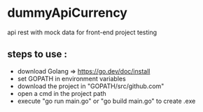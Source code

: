 # dummyApiCurrency
api rest with mock data for front-end project testing

## steps to use :

* download Golang => https://go.dev/doc/install
* set GOPATH in environment variables
* download the project in "GOPATH/src/github.com"
* open a cmd in the project path
* execute "go run main.go" or "go build main.go" to create .exe
